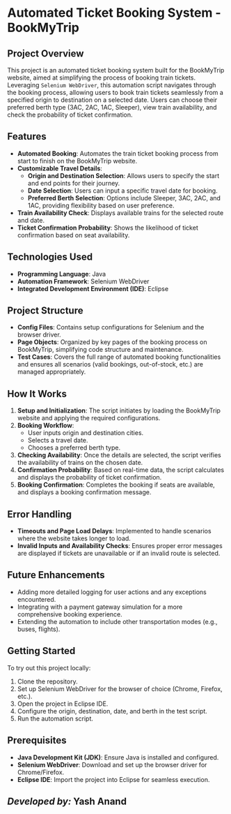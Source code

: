 <h1>Automated Ticket Booking System - BookMyTrip</h1>
<h2>Project Overview</h2>
<p>
        This project is an automated ticket booking system built for the BookMyTrip website, aimed at simplifying the process of booking train tickets. Leveraging <code>Selenium WebDriver</code>, this automation script navigates through the booking process, allowing users to book train tickets seamlessly from a specified origin to destination on a selected date. Users can choose their preferred berth type (3AC, 2AC, 1AC, Sleeper), view train availability, and check the probability of ticket confirmation.
    </p>

  <h2>Features</h2>
    <ul>
        <li><strong>Automated Booking</strong>: Automates the train ticket booking process from start to finish on the BookMyTrip website.</li>
        <li><strong>Customizable Travel Details</strong>:
            <ul>
                <li><strong>Origin and Destination Selection</strong>: Allows users to specify the start and end points for their journey.</li>
                <li><strong>Date Selection</strong>: Users can input a specific travel date for booking.</li>
                <li><strong>Preferred Berth Selection</strong>: Options include Sleeper, 3AC, 2AC, and 1AC, providing flexibility based on user preference.</li>
            </ul>
        </li>
        <li><strong>Train Availability Check</strong>: Displays available trains for the selected route and date.</li>
        <li><strong>Ticket Confirmation Probability</strong>: Shows the likelihood of ticket confirmation based on seat availability.</li>
    </ul>

  <h2>Technologies Used</h2>
    <ul>
        <li><strong>Programming Language</strong>: Java</li>
        <li><strong>Automation Framework</strong>: Selenium WebDriver</li>
        <li><strong>Integrated Development Environment (IDE)</strong>: Eclipse</li>
    </ul>

  <h2>Project Structure</h2>
    <ul>
        <li><strong>Config Files</strong>: Contains setup configurations for Selenium and the browser driver.</li>
        <li><strong>Page Objects</strong>: Organized by key pages of the booking process on BookMyTrip, simplifying code structure and maintenance.</li>
        <li><strong>Test Cases</strong>: Covers the full range of automated booking functionalities and ensures all scenarios (valid bookings, out-of-stock, etc.) are managed appropriately.</li>
    </ul>

  <h2>How It Works</h2>
    <ol>
        <li><strong>Setup and Initialization</strong>: The script initiates by loading the BookMyTrip website and applying the required configurations.</li>
        <li><strong>Booking Workflow</strong>:
            <ul>
                <li>User inputs origin and destination cities.</li>
                <li>Selects a travel date.</li>
                <li>Chooses a preferred berth type.</li>
            </ul>
        </li>
        <li><strong>Checking Availability</strong>: Once the details are selected, the script verifies the availability of trains on the chosen date.</li>
        <li><strong>Confirmation Probability</strong>: Based on real-time data, the script calculates and displays the probability of ticket confirmation.</li>
        <li><strong>Booking Confirmation</strong>: Completes the booking if seats are available, and displays a booking confirmation message.</li>
    </ol>

  <h2>Error Handling</h2>
    <ul>
        <li><strong>Timeouts and Page Load Delays</strong>: Implemented to handle scenarios where the website takes longer to load.</li>
        <li><strong>Invalid Inputs and Availability Checks</strong>: Ensures proper error messages are displayed if tickets are unavailable or if an invalid route is selected.</li>
    </ul>

  <h2>Future Enhancements</h2>
    <ul>
        <li>Adding more detailed logging for user actions and any exceptions encountered.</li>
        <li>Integrating with a payment gateway simulation for a more comprehensive booking experience.</li>
        <li>Extending the automation to include other transportation modes (e.g., buses, flights).</li>
    </ul>

  <h2>Getting Started</h2>
    <p>To try out this project locally:</p>
    <ol>
        <li>Clone the repository.</li>
        <li>Set up Selenium WebDriver for the browser of choice (Chrome, Firefox, etc.).</li>
        <li>Open the project in Eclipse IDE.</li>
        <li>Configure the origin, destination, date, and berth in the test script.</li>
        <li>Run the automation script.</li>
    </ol>

  <h2>Prerequisites</h2>
    <ul>
        <li><strong>Java Development Kit (JDK)</strong>: Ensure Java is installed and configured.</li>
        <li><strong>Selenium WebDriver</strong>: Download and set up the browser driver for Chrome/Firefox.</li>
        <li><strong>Eclipse IDE</strong>: Import the project into Eclipse for seamless execution.</li>
    </ul>



<h2><i>Developed by: </i>Yash Anand</h2>
